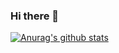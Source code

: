 ### Hi there 👋
[![Anurag's github stats](https://github-readme-stats.vercel.app/api?username=pishere&show_icons=true&theme=radical)](https://github.com/anuraghazra/github-readme-stats)
<!--
**pishere/pishere** is a ✨ _special_ ✨ repository because its `README.md` (this file) appears on your GitHub profile.

Here are some ideas to get you started:

- 🔭 I’m currently working on ...
- 🌱 I’m currently learning ...
- 👯 I’m looking to collaborate on ...
- 🤔 I’m looking for help with ...
- 💬 Ask me about ...
- 📫 How to reach me: ...
- 😄 Pronouns: ...
- ⚡ Fun fact: ...
-->
